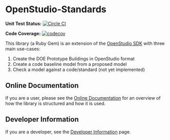 # OpenStudio-Standards

**Unit Test Status:** [![Circle CI](https://circleci.com/gh/NREL/openstudio-standards/tree/nrcan.svg?style=svg)](https://circleci.com/gh/NREL/openstudio-standards)

**Code Coverage:** [![codecov](https://codecov.io/gh/NREL/openstudio-standards/branch/nrcan/graph/badge.svg)](https://codecov.io/gh/NREL/openstudio-standards)

This library (a Ruby Gem) is an extension of the [OpenStudio SDK](https://www.openstudio.net/) with three main use-cases:

1. Create the DOE Prototype Buildings in OpenStudio format
2. Create a code baseline model from a proposed model
3. Check a model against a code/standard (not yet implemented)

## Online Documentation

If you are a user, please see the [Online Documentation](http://www.rubydoc.info/gems/openstudio-standards)
 for an overview of how the library is structured and how it is used.

## Developer Information

If you are a developer, see the [Developer Information](docs/DeveloperInformation.md) page.



